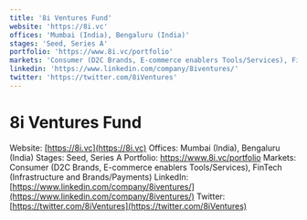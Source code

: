 ```yaml
---
title: '8i Ventures Fund'
website: 'https://8i.vc'
offices: 'Mumbai (India), Bengaluru (India)'
stages: 'Seed, Series A'
portfolio: 'https://www.8i.vc/portfolio'
markets: 'Consumer (D2C Brands, E-commerce enablers Tools/Services), FinTech (Infrastructure and Brands/Payments)'
linkedin: 'https://www.linkedin.com/company/8iventures/'
twitter: 'https://twitter.com/8iVentures'
---
```


# 8i Ventures Fund
Website: [https://8i.vc](https://8i.vc)
Offices: Mumbai (India), Bengaluru (India)
Stages: Seed, Series A
Portfolio: https://www.8i.vc/portfolio
Markets: Consumer (D2C Brands, E-commerce enablers Tools/Services), FinTech (Infrastructure and Brands/Payments)
LinkedIn: [https://www.linkedin.com/company/8iventures/](https://www.linkedin.com/company/8iventures/)
Twitter: [https://twitter.com/8iVentures](https://twitter.com/8iVentures)
